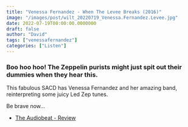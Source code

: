 ```yaml
---
title: "Venessa Fernandez - When The Levee Breaks (2016)"
image: "/images/post/wilt_20220719_Venessa.Fernandez.Levee.jpg"
date: 2022-07-19T00:00:00.0000000
draft: false
author: "David"
tags: ["venessafernandez"]
categories: ["Listen"]
---
```

### Boo hoo hoo! The Zeppelin purists might just spit out their dummies when they hear this.

 This fabulous SACD has Venessa Fernandez and her amazing band, reinterpreting some juicy Led Zep tunes.

 Be brave now...

-  [The Audiobeat - Review](http://www.theaudiobeat.com/music/vanessa_fernandez_levee_breaks_sacd_lp.htm)